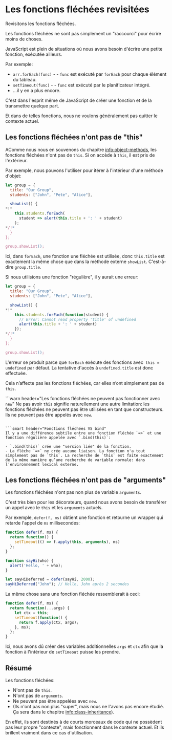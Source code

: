 # Les fonctions fléchées revisitées

Revisitons les fonctions fléchées.

Les fonctions fléchées ne sont pas simplement un "raccourci" pour écrire moins de choses.

JavaScript est plein de situations où nous avons besoin d'écrire une petite fonction, exécutée ailleurs.

Par exemple:

- `arr.forEach(func)` - - `func` est exécuté par `forEach` pour chaque élément du tableau.
- `setTimeout(func)` - - `func` est exécuté par le planificateur intégré.
- ...il y en a plus encore.

C'est dans l'esprit même de JavaScript de créer une fonction et de la transmettre quelque part.

Et dans de telles fonctions, nous ne voulons généralement pas quitter le contexte actuel.

## Les fonctions fléchées n'ont pas de "this"

AComme nous nous en souvenons du chapitre  <info:object-methods>, les fonctions fléchées n'ont pas de `this`. Si on accède à `this`, il est pris de l'extérieur.

Par exemple, nous pouvons l'utiliser pour itérer à l'intérieur d'une méthode d'objet:

```js run
let group = {
  title: "Our Group",
  students: ["John", "Pete", "Alice"],

  showList() {
*!*
    this.students.forEach(
      student => alert(this.title + ': ' + student)
    );
*/!*
  }
};

group.showList();
```

Ici, dans `forEach`, une fonction une fléchée est utilisée, donc `this.title` est exactement la même chose que dans la méthode externe `showList`. C'est-à-dire `group.title`.

Si nous utilisions une fonction "régulière", il y aurait une erreur:

```js run
let group = {
  title: "Our Group",
  students: ["John", "Pete", "Alice"],

  showList() {
*!*
    this.students.forEach(function(student) {
      // Error: Cannot read property 'title' of undefined
      alert(this.title + ': ' + student)
    });
*/!*
  }
};

group.showList();
```

L'erreur se produit parce que `forEach` exécute des fonctions avec` this = undefined` par défaut. La tentative d'accès à `undefined.title` est donc effectuée.

Cela n’affecte pas les fonctions fléchées, car elles n’ont simplement pas de `this`.

```warn header="Les fonctions fléchées ne peuvent pas fonctionner avec `new`"
Ne pas avoir `this` signifie naturellement une autre limitation: les fonctions fléchées ne peuvent pas être utilisées en tant que constructeurs. Ils ne peuvent pas être appelés avec `new`.
```

```smart header="Fonctions fléchées VS bind"
Il y a une différence subtile entre une fonction fléchée `=>` et une fonction régulière appelée avec `.bind(this)`:

- `.bind(this)` crée une "version liée" de la fonction.
- La flèche `=>` ne crée aucune liaison. La fonction n'a tout simplement pas de `this`. La recherche de `this` est faite exactement de la même manière qu’une recherche de variable normale: dans l’environnement lexical externe.
```

## Les fonctions fléchées n'ont pas de "arguments"

Les fonctions fléchées n'ont pas non plus de variable `arguments`.

C'est très bien pour les décorateurs, quand nous avons besoin de transférer un appel avec le `this` et les `arguments` actuels.

Par exemple, `defer(f, ms)` obtient une fonction et retourne un wrapper qui retarde l'appel de `ms` millisecondes:

```js run
function defer(f, ms) {
  return function() {
    setTimeout(() => f.apply(this, arguments), ms)
  };
}

function sayHi(who) {
  alert('Hello, ' + who);
}

let sayHiDeferred = defer(sayHi, 2000);
sayHiDeferred("John"); // Hello, John après 2 secondes
```

La même chose sans une fonction fléchée ressemblerait à ceci:

```js
function defer(f, ms) {
  return function(...args) {
    let ctx = this;
    setTimeout(function() {
      return f.apply(ctx, args);
    }, ms);
  };
}
```

Ici, nous avons dû créer des variables additionnelles `args` et `ctx` afin que la fonction à l'intérieur de `setTimeout` puisse les prendre.

## Résumé

Les fonctions fléchées:

- N'ont pas de `this`.
- N'ont pas de `arguments`.
- Ne peuvent pas être appelées avec `new`.
- (Ils n'ont pas non plus "super", mais nous ne l'avons pas encore étudié. Ça sera dans le chapitre <info:class-inheritance>).

En effet, ils sont destinés à de courts morceaux de code qui ne possèdent pas leur propre "contexte", mais fonctionnent dans le contexte actuel. Et ils brillent vraiment dans ce cas d'utilisation.

